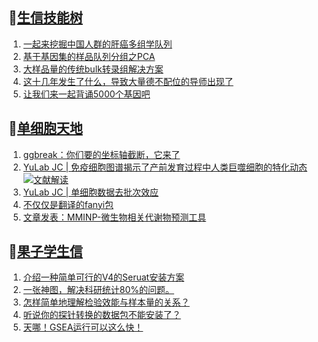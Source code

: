 ## 📝[生信技能树](https://github.com/ixxmu/mp_duty/issues?q=label%3A%E7%94%9F%E4%BF%A1%E6%8A%80%E8%83%BD%E6%A0%91+is%3Aclosed)
<!-- 1issueTable -->

1. [一起来挖掘中国人群的肝癌多组学队列](https://github.com/ixxmu/mp_duty/issues/4540) 
2. [基于基因集的样品队列分组之PCA](https://github.com/ixxmu/mp_duty/issues/4515) 
3. [大样品量的传统bulk转录组解决方案](https://github.com/ixxmu/mp_duty/issues/4514) 
4. [这十几年发生了什么，导致大量德不配位的导师出现了](https://github.com/ixxmu/mp_duty/issues/4482) 
5. [让我们来一起背诵5000个基因吧](https://github.com/ixxmu/mp_duty/issues/4481) 
<!-- 1issueTable -->
## 📝[单细胞天地](https://github.com/ixxmu/mp_duty/issues?q=label%3A%E5%8D%95%E7%BB%86%E8%83%9E%E5%A4%A9%E5%9C%B0+is%3Aclosed)
<!-- 2issueTable -->

1. [ggbreak：你们要的坐标轴截断，它来了](https://github.com/ixxmu/mp_duty/issues/4496) 
2. [YuLab JC | 免疫细胞图谱揭示了产前发育过程中人类巨噬细胞的特化动态](https://github.com/ixxmu/mp_duty/issues/4465) [![文献解读](https://img.shields.io/github/labels/ixxmu/mp_duty/文献解读)](https://github.com/ixxmu/mp_duty/labels/文献解读)
3. [YuLab JC |  单细胞数据去批次效应](https://github.com/ixxmu/mp_duty/issues/4424) 
4. [不仅仅是翻译的fanyi包](https://github.com/ixxmu/mp_duty/issues/4347) 
5. [文章发表：MMINP-微生物相关代谢物预测工具](https://github.com/ixxmu/mp_duty/issues/4279) 
<!-- 2issueTable -->

## 📝[果子学生信](https://github.com/ixxmu/mp_duty/issues?q=label%3A%E6%9E%9C%E5%AD%90%E5%AD%A6%E7%94%9F%E4%BF%A1+is%3Aclosed)
<!-- 3issueTable -->

1. [介绍一种简单可行的V4的Seruat安装方案](https://github.com/ixxmu/mp_duty/issues/4134) 
2. [一张神图，解决科研统计80%的问题。](https://github.com/ixxmu/mp_duty/issues/4125) 
3. [怎样简单地理解检验效能与样本量的关系？](https://github.com/ixxmu/mp_duty/issues/4124) 
4. [听说你的探针转换的数据包不能安装了？](https://github.com/ixxmu/mp_duty/issues/4122) 
5. [天哪！GSEA运行可以这么快！](https://github.com/ixxmu/mp_duty/issues/3953) 
<!-- 3issueTable -->
